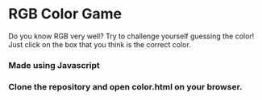 # RGB Color Game
Do you know RGB very well? Try to challenge yourself guessing the color!
Just click on the box that you think is the correct color.

### Made using Javascript
### Clone the repository and open color.html on your browser.
